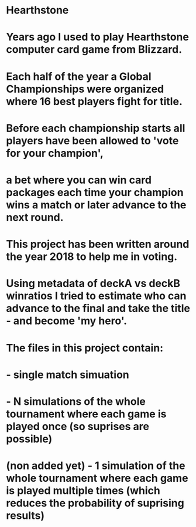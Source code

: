 # Hearthstone
# Years ago I used to play Hearthstone computer card game from Blizzard.
# Each half of the year a Global Championships were organized where 16 best players fight for title.
# Before each championship starts all players have been allowed to 'vote for your champion', 
# a bet where you can win card packages each time your champion wins a match or later advance to the next round.
# This project has been written around the year 2018 to help me in voting.
# Using metadata of deckA vs deckB winratios I tried to estimate who can advance to the final and take the title - and become 'my hero'.

# The files in this project contain:
# - single match simuation
# - N simulations of the whole tournament where each game is played once (so suprises are possible)
# (non added yet) - 1 simulation of the whole tournament where each game is played multiple times (which reduces the probability of suprising results)
